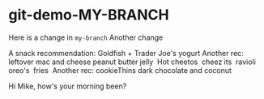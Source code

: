 # git-demo-MY-BRANCH
Here is a change in `my-branch`
Another change

A snack recommendation: Goldfish + Trader Joe's yogurt
Another rec: leftover mac and cheese
peanut butter jelly 
Hot cheetos 
cheez its 
ravioli 
oreo's 
fries 
Another rec: cookieThins dark chocolate and coconut

Hi Mike, how's your morning been? 

